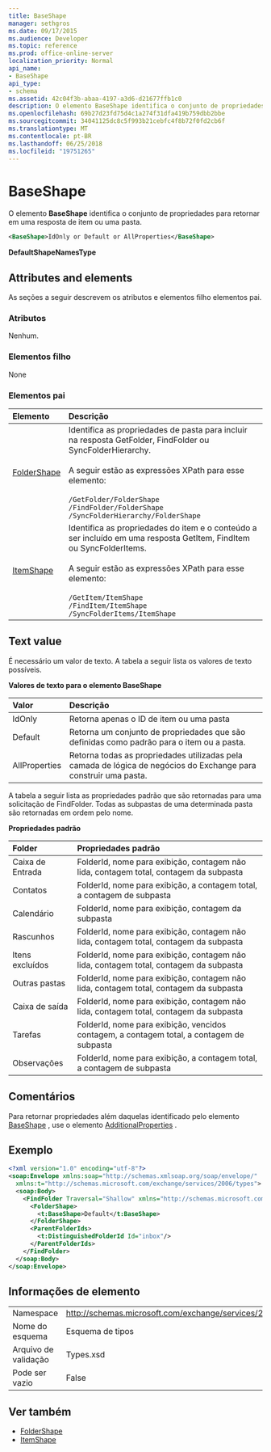 ```yaml
---
title: BaseShape
manager: sethgros
ms.date: 09/17/2015
ms.audience: Developer
ms.topic: reference
ms.prod: office-online-server
localization_priority: Normal
api_name:
- BaseShape
api_type:
- schema
ms.assetid: 42c04f3b-abaa-4197-a3d6-d21677ffb1c0
description: O elemento BaseShape identifica o conjunto de propriedades para retornar em uma resposta de item ou uma pasta.
ms.openlocfilehash: 69b27d23fd75d4c1a274f31dfa419b759dbb2bbe
ms.sourcegitcommit: 34041125dc8c5f993b21cebfc4f8b72f0fd2cb6f
ms.translationtype: MT
ms.contentlocale: pt-BR
ms.lasthandoff: 06/25/2018
ms.locfileid: "19751265"
---
```

# <a name="baseshape"></a>BaseShape

O elemento **BaseShape** identifica o conjunto de propriedades para retornar em uma resposta de item ou uma pasta. 
  
```xml
<BaseShape>IdOnly or Default or AllProperties</BaseShape>
```

 **DefaultShapeNamesType**
## <a name="attributes-and-elements"></a>Attributes and elements

As seções a seguir descrevem os atributos e elementos filho elementos pai.
  
### <a name="attributes"></a>Atributos

Nenhum.
  
### <a name="child-elements"></a>Elementos filho

None
  
### <a name="parent-elements"></a>Elementos pai

|**Elemento**|**Descrição**|
|:-----|:-----|
|[FolderShape](foldershape.md) <br/> | Identifica as propriedades de pasta para incluir na resposta GetFolder, FindFolder ou SyncFolderHierarchy.<br/><br/>A seguir estão as expressões XPath para esse elemento:<br/><br/>`/GetFolder/FolderShape` <br/>  `/FindFolder/FolderShape` <br/>  `/SyncFolderHierarchy/FolderShape` <br/> |
|[ItemShape](itemshape.md) <br/> | Identifica as propriedades do item e o conteúdo a ser incluído em uma resposta GetItem, FindItem ou SyncFolderItems.<br/><br/>A seguir estão as expressões XPath para esse elemento:<br/><br/>`/GetItem/ItemShape` <br/>  `/FindItem/ItemShape` <br/>  `/SyncFolderItems/ItemShape` <br/> |
   
## <a name="text-value"></a>Text value

É necessário um valor de texto. A tabela a seguir lista os valores de texto possíveis.
  
**Valores de texto para o elemento BaseShape**

|**Valor**|**Descrição**|
|:-----|:-----|
|IdOnly  <br/> |Retorna apenas o ID de item ou uma pasta  <br/> |
|Default  <br/> |Retorna um conjunto de propriedades que são definidas como padrão para o item ou a pasta.  <br/> |
|AllProperties  <br/> |Retorna todas as propriedades utilizadas pela camada de lógica de negócios do Exchange para construir uma pasta.  <br/> |
   
A tabela a seguir lista as propriedades padrão que são retornadas para uma solicitação de FindFolder. Todas as subpastas de uma determinada pasta são retornadas em ordem pelo nome.
  
**Propriedades padrão**

|**Folder**|**Propriedades padrão**|
|:-----|:-----|
|Caixa de Entrada  <br/> |FolderId, nome para exibição, contagem não lida, contagem total, contagem da subpasta  <br/> |
|Contatos  <br/> |FolderId, nome para exibição, a contagem total, a contagem de subpasta  <br/> |
|Calendário  <br/> |FolderId, nome para exibição, contagem da subpasta  <br/> |
|Rascunhos  <br/> |FolderId, nome para exibição, contagem não lida, contagem total, contagem da subpasta  <br/> |
|Itens excluídos  <br/> |FolderId, nome para exibição, contagem não lida, contagem total, contagem da subpasta  <br/> |
|Outras pastas  <br/> |FolderId, nome para exibição, contagem não lida, contagem total, contagem da subpasta  <br/> |
|Caixa de saída  <br/> |FolderId, nome para exibição, contagem não lida, contagem total, contagem da subpasta  <br/> |
|Tarefas  <br/> |FolderId, nome para exibição, vencidos contagem, a contagem total, a contagem de subpasta  <br/> |
|Observações  <br/> |FolderId, nome para exibição, a contagem total, a contagem de subpasta  <br/> |
   
## <a name="remarks"></a>Comentários

Para retornar propriedades além daquelas identificado pelo elemento [BaseShape](baseshape.md) , use o elemento [AdditionalProperties](additionalproperties.md) . 
  
## <a name="example"></a>Exemplo

```XML
<?xml version="1.0" encoding="utf-8"?>
<soap:Envelope xmlns:soap="http://schemas.xmlsoap.org/soap/envelope/"
  xmlns:t="http://schemas.microsoft.com/exchange/services/2006/types">
  <soap:Body>
    <FindFolder Traversal="Shallow" xmlns="http://schemas.microsoft.com/exchange/services/2006/messages">
      <FolderShape>
        <t:BaseShape>Default</t:BaseShape>
      </FolderShape>
      <ParentFolderIds>
        <t:DistinguishedFolderId Id="inbox"/>
      </ParentFolderIds>
    </FindFolder>
  </soap:Body>
</soap:Envelope>
```

## <a name="element-information"></a>Informações de elemento

|||
|:-----|:-----|
|Namespace  <br/> |http://schemas.microsoft.com/exchange/services/2006/types  <br/> |
|Nome do esquema  <br/> |Esquema de tipos  <br/> |
|Arquivo de validação  <br/> |Types.xsd  <br/> |
|Pode ser vazio  <br/> |False  <br/> |
   
## <a name="see-also"></a>Ver também

- [FolderShape](foldershape.md)
- [ItemShape](itemshape.md)

